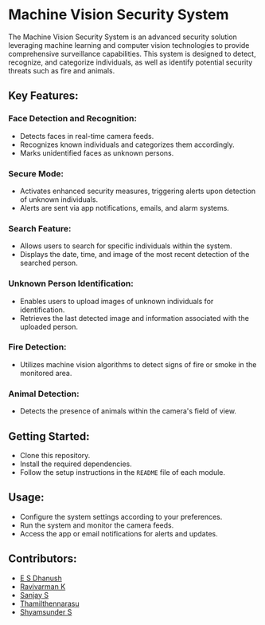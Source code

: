 # Machine Vision Security System

The Machine Vision Security System is an advanced security solution leveraging machine learning and computer vision technologies to provide comprehensive surveillance capabilities. This system is designed to detect, recognize, and categorize individuals, as well as identify potential security threats such as fire and animals.

## Key Features:

### Face Detection and Recognition:
- Detects faces in real-time camera feeds.
- Recognizes known individuals and categorizes them accordingly.
- Marks unidentified faces as unknown persons.

### Secure Mode:
- Activates enhanced security measures, triggering alerts upon detection of unknown individuals.
- Alerts are sent via app notifications, emails, and alarm systems.

### Search Feature:
- Allows users to search for specific individuals within the system.
- Displays the date, time, and image of the most recent detection of the searched person.

### Unknown Person Identification:
- Enables users to upload images of unknown individuals for identification.
- Retrieves the last detected image and information associated with the uploaded person.

### Fire Detection:
- Utilizes machine vision algorithms to detect signs of fire or smoke in the monitored area.

### Animal Detection:
- Detects the presence of animals within the camera's field of view.

## Getting Started:
- Clone this repository.
- Install the required dependencies.
- Follow the setup instructions in the `README` file of each module.

## Usage:
- Configure the system settings according to your preferences.
- Run the system and monitor the camera feeds.
- Access the app or email notifications for alerts and updates.

## Contributors:
- [E S Dhanush](https://github.com/esdhanush)
- [Ravivarman K](https://github.com/Ravivarmankumar)
- [Sanjay S](link-to-contributor2-profile)
- [Thamilthennarasu](https://github.com/thamil001)
- [Shyamsunder S](link-to-contributor2-profile)

